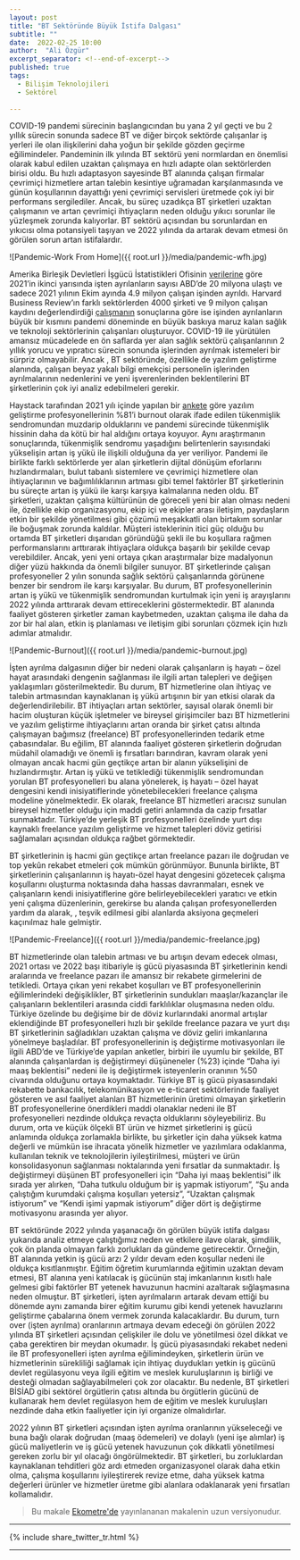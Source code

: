 ```yaml
---
layout: post
title: "BT Sektöründe Büyük İstifa Dalgası"
subtitle: ""
date:  2022-02-25 10:00
author:  "Ali Özgür"
excerpt_separator: <!--end-of-excerpt-->
published: true
tags:
  - Bilişim Teknolojileri
  - Sektörel
  
---
```


COVID-19 pandemi sürecinin başlangıcından bu yana 2 yıl geçti ve bu 2 yıllık sürecin sonunda sadece BT ve diğer birçok sektörde çalışanlar iş yerleri ile olan ilişkilerini daha yoğun bir şekilde gözden geçirme eğilimindeler. Pandeminin ilk yılında BT sektörü yeni normlardan en önemlisi olarak kabul edilen uzaktan çalışmaya en hızlı adapte olan sektörlerden birisi oldu. Bu hızlı adaptasyon sayesinde BT alanında çalışan firmalar çevrimiçi hizmetlere artan talebin kesintiye uğramadan karşılanmasında ve günün koşullarının dayattığı yeni çevrimiçi servisleri üretmede çok iyi bir performans sergilediler. Ancak, bu süreç uzadıkça BT şirketleri uzaktan çalışmanın ve artan çevrimiçi ihtiyaçların neden olduğu yıkıcı sorunlar ile yüzleşmek zorunda kalıyorlar. BT sektörü açısından bu sorunlardan en yıkıcısı olma potansiyeli taşıyan ve 2022 yılında da artarak devam etmesi ön görülen sorun artan istifalardır. 


![Pandemic-Work From Home]({{ root.url }}/media/pandemic-wfh.jpg)

<!--end-of-excerpt-->


Amerika Birleşik Devletleri İşgücü İstatistikleri Ofisinin [verilerine](https://www.theguardian.com/business/2022/jan/04/great-resignation-quitting-us-unemployment-economy) göre 2021’in ikinci yarısında işten ayrılanların sayısı ABD’de 20 milyona ulaştı ve sadece 2021 yılının Ekim ayında 4.9 milyon çalışan işinden ayrıldı. Harvard Business Review’ın farklı sektörlerden 4000 şirketi ve 9 milyon çalışan kaydını değerlendirdiği [çalışmanın](https://hbr.org/2021/09/who-is-driving-the-great-resignation) sonuçlarına göre ise işinden ayrılanların büyük bir kısmını pandemi döneminde en büyük baskıya maruz kalan sağlık ve teknoloji sektörlerinin çalışanları oluşturuyor. COVID-19 ile yürütülen amansız mücadelede en ön saflarda yer alan sağlık sektörü çalışanlarının 2 yıllık yorucu ve yıpratıcı sürecin sonunda işlerinden ayrılmak istemeleri bir sürpriz olmayabilir. Ancak , BT sektöründe, özellikle de yazılım geliştirme alanında, çalışan beyaz yakalı bilgi emekçisi personelin işlerinden ayrılmalarının nedenlerini ve yeni işverenlerinden beklentilerini BT şirketlerinin çok iyi analiz edebilmeleri gerekir.


Haystack tarafından 2021 yılı içinde yapılan bir [ankete](https://haystack-books.s3.amazonaws.com/Study+to+understand+the+impact+of+COVID-19+on+Software+Engineers+-+Full+Report.pdf) göre yazılım geliştirme profesyonellerinin %81’i burnout olarak ifade edilen tükenmişlik sendromundan muzdarip olduklarını ve pandemi sürecinde tükenmişlik hissinin daha da kötü bir hal aldığını ortaya koyuyor. Aynı araştırmanın sonuçlarında, tükenmişlik sendromu yaşadığını belirtenlerin sayısındaki yükselişin artan iş yükü ile ilişkili olduğuna da yer veriliyor. Pandemi ile birlikte farklı sektörlerde yer alan şirketlerin dijital dönüşüm eforlarını hızlandırmaları, bulut tabanlı sistemlere ve çevrimiçi hizmetlere olan ihtiyaçlarının ve bağımlılıklarının artması gibi temel faktörler BT şirketlerinin bu süreçte artan iş yükü ile karşı karşıya kalmalarına neden oldu. BT şirketleri, uzaktan çalışma kültürünün de göreceli yeni bir alan olması nedeni ile, özellikle ekip organizasyonu, ekip içi ve ekipler arası iletişim, paydaşların etkin bir şekilde yönetilmesi gibi çözümü meşakkatli olan birtakım sorunlar ile boğuşmak zorunda kaldılar. Müşteri isteklerinin itici güç olduğu bu ortamda BT şirketleri dışarıdan göründüğü şekli ile bu koşullara rağmen performanslarını arttırarak ihtiyaçlara oldukça başarılı bir şekilde cevap verebildiler. Ancak, yeni yeni ortaya çıkan araştırmalar bize madalyonun diğer yüzü hakkında da önemli bilgiler sunuyor. BT şirketlerinde çalışan profesyoneller 2 yılın sonunda sağlık sektörü çalışanlarında görünene benzer bir sendrom ile karşı karşıyalar. Bu durum, BT profesyonellerinin artan iş yükü ve tükenmişlik sendromundan kurtulmak için yeni iş arayışlarını 2022 yılında arttırarak devam ettireceklerini göstermektedir. BT alanında faaliyet gösteren şirketler zaman kaybetmeden, uzaktan çalışma ile daha da zor bir hal alan, etkin iş planlaması ve iletişim gibi sorunları çözmek için hızlı adımlar atmalıdır.

![Pandemic-Burnout]({{ root.url }}/media/pandemic-burnout.jpg)


İşten ayrılma dalgasının diğer bir nedeni olarak çalışanların iş hayatı – özel hayat arasındaki dengenin sağlanması ile ilgili artan talepleri ve değişen yaklaşımları gösterilmektedir. Bu durum, BT hizmetlerine olan ihtiyaç ve talebin artmasından kaynaklanan iş yükü artışının bir yan etkisi olarak da değerlendirilebilir. BT ihtiyaçları artan sektörler, sayısal olarak önemli bir hacim oluşturan küçük işletmeler ve bireysel girişimciler bazı BT hizmetlerini ve yazılım geliştirme ihtiyaçlarını artan oranda bir şirket çatısı altında çalışmayan bağımsız (freelance) BT profesyonellerinden tedarik etme çabasındalar. Bu eğilim, BT alanında faaliyet gösteren şirketlerin doğrudan müdahil olamadığı ve önemli iş fırsatları barındıran, kavram olarak yeni olmayan ancak hacmi gün geçtikçe artan bir alanın yükselişini de hızlandırmıştır. Artan iş yükü ve tetiklediği tükenmişlik sendromundan yorulan BT profesyonelleri bu alana yönelerek, iş hayatı – özel hayat dengesini kendi inisiyatiflerinde yönetebilecekleri freelance çalışma modeline yönelmektedir. Ek olarak, freelance BT hizmetleri aracısız sunulan bireysel hizmetler olduğu için maddi getiri anlamında da cazip fırsatlar sunmaktadır. Türkiye’de yerleşik  BT profesyonelleri özelinde yurt dışı kaynaklı freelance yazılım geliştirme ve hizmet talepleri döviz getirisi sağlamaları açısından oldukça rağbet görmektedir. 


BT şirketlerinin iş hacmi gün geçtikçe artan freelance pazarı ile doğrudan ve top yekûn rekabet etmeleri çok mümkün görünmüyor. Bununla birlikte, BT şirketlerinin çalışanlarının iş hayatı-özel hayat dengesini gözetecek çalışma koşullarını oluşturma noktasında daha hassas davranmaları, esnek ve çalışanların kendi inisiyatiflerine göre belirleyebilecekleri yaratıcı ve etkin yeni çalışma düzenlerinin, gerekirse bu alanda çalışan profesyonellerden yardım da alarak, , teşvik edilmesi gibi alanlarda aksiyona geçmeleri kaçınılmaz hale gelmiştir.


![Pandemic-Freelance]({{ root.url }}/media/pandemic-freelance.jpg)


BT hizmetlerinde olan talebin artması ve bu artışın devam edecek olması, 2021 ortası ve 2022 başı itibariyle iş gücü piyasasında BT şirketlerinin kendi aralarında ve freelance pazarı ile amansız bir rekabete girmelerini de tetikledi. Ortaya çıkan yeni rekabet koşulları ve BT profesyonellerinin eğilimlerindeki değişiklikler, BT şirketlerinin sundukları maaşlar/kazançlar ile çalışanların beklentileri arasında ciddi farklılıklar oluşmasına neden oldu. Türkiye özelinde bu değişime bir de döviz kurlarındaki anormal artışlar eklendiğinde BT profesyonelleri hızlı bir şekilde freelance pazara ve yurt dışı BT şirketlerinin sağladıkları uzaktan çalışma ve döviz geliri imkanlarına yönelmeye başladılar. BT profesyonellerinin iş değiştirme motivasyonları ile ilgili ABD’de ve Türkiye’de yapılan anketler, birbiri ile uyumlu bir şekilde, BT alanında çalışanlardan iş değiştirmeyi düşüneneler (%23) içinde “Daha iyi maaş beklentisi” nedeni ile iş değiştirmek isteyenlerin oranının %50 civarında olduğunu ortaya koymaktadır. Türkiye BT iş gücü piyasasındaki rekabette bankacılık, telekomünikasyon ve e-ticaret sektörlerinde faaliyet gösteren ve asıl faaliyet alanları BT hizmetlerinin üretimi olmayan şirketlerin BT profesyonellerine önerdikleri maddi olanaklar nedeni ile BT profesyonelleri nezdinde oldukça revaçta olduklarını söyleyebiliriz. Bu durum, orta ve küçük ölçekli BT ürün ve hizmet şirketlerini iş gücü anlamında oldukça zorlamakla birlikte, bu şirketler için daha yüksek katma değerli ve mümkün ise ihracata yönelik hizmetler ve yazılımlara odaklanma, kullanılan teknik ve teknolojilerin iyileştirilmesi, müşteri ve ürün konsolidasyonun sağlanması noktalarında yeni fırsatlar da sunmaktadır. İş değiştirmeyi düşünen BT profesyonelleri için “Daha iyi maaş beklentisi” ilk sırada yer alırken, “Daha tutkulu olduğum bir iş yapmak istiyorum”, “Şu anda çalıştığım kurumdaki çalışma koşulları yetersiz”, “Uzaktan çalışmak istiyorum” ve “Kendi işimi yapmak istiyorum” diğer dört iş değiştirme motivasyonu arasında yer alıyor.


BT sektöründe 2022 yılında yaşanacağı ön görülen büyük istifa dalgası yukarıda analiz etmeye çalıştığımız neden ve etkilere ilave olarak, şimdilik, çok ön planda olmayan farklı zorlukları da gündeme getirecektir. Örneğin, BT alanında yetkin iş gücü arzı 2 yıldır devam eden koşullar nedeni ile oldukça kısıtlanmıştır. Eğitim öğretim kurumlarında eğitimin uzaktan devam etmesi, BT alanına yeni katılacak iş gücünün staj imkanlarının kısıtlı hale gelmesi gibi faktörler BT yetenek havuzunun hacmini azaltarak sığlaşmasına neden olmuştur. BT şirketleri, işten ayrılmaların artarak devam ettiği bu dönemde aynı zamanda birer eğitim kurumu gibi kendi yetenek havuzlarını geliştirme çabalarına önem vermek zorunda kalacaklardır. Bu durum, turn over (işten ayrılma) oranlarının artmaya devam edeceği ön görülen 2022 yılında BT şirketleri açısından çelişkiler ile dolu ve yönetilmesi özel dikkat ve çaba gerektiren bir meydan okumadır. İş gücü piyasasındaki rekabet nedeni ile BT profesyonelleri işten ayrılma eğilimindeyken, şirketlerin ürün ve hizmetlerinin sürekliliği sağlamak için ihtiyaç duydukları yetkin iş gücünü devlet regülasyonu veya ilgili eğitim ve meslek kuruluşlarının iş birliği ve desteği olmadan sağlayabilmeleri çok zor olacaktır. Bu nedenle, BT şirketleri BİSİAD gibi sektörel örgütlerin çatısı altında bu örgütlerin gücünü de kullanarak hem devlet regülasyon hem de eğitim ve meslek kuruluşları nezdinde daha etkin faaliyetler için iyi organize olmalıdırlar.


2022 yılının BT şirketleri açısından işten ayrılma oranlarının yükseleceği ve buna bağlı olarak doğrudan (maaş ödemeleri) ve dolaylı (yeni işe alımlar) iş gücü maliyetlerin ve iş gücü yetenek havuzunun çok dikkatli yönetilmesi gereken zorlu bir yıl olacağı öngörülmektedir. BT şirketleri, bu zorluklardan kaynaklanan tehditleri göz ardı etmeden organizasyonel olarak daha etkin olma, çalışma koşullarını iyileştirerek revize etme, daha yüksek katma değerleri ürünler ve hizmetler üretme gibi alanlara odaklanarak yeni fırsatları kollamalıdır.


> Bu makale [Ekometre'de](http://www.ekometre.com/) yayınlananan makalenin uzun versiyonudur.

***
{% include share_twitter_tr.html %}

***
